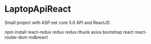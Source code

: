 # LaptopApiReact
Small project with ASP.net core 5.0 API and ReactJS

npm install react-redux redux redux-thunk axios bootstrap react react-router-dom mdbreact
